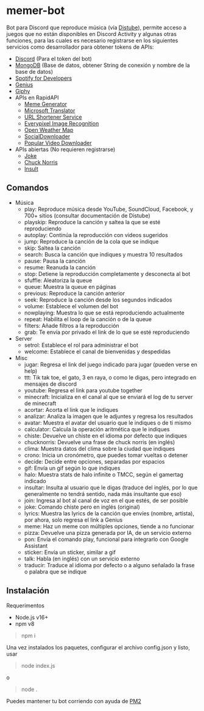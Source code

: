 # memer-bot
Bot para Discord que reproduce música (vía [Distube](https://distube.js.org/#/)), permite acceso a juegos que no están disponibles en Discord Activity y algunas otras funciones, para las cuales es necesario registrarse en los siguientes servicios como desarrollador para obtener tokens de APIs:
* [Discord](https://discord.com/developers/applications) (Para el token del bot)
* [MongoDB](https://account.mongodb.com/) (Base de datos, obtener String de conexión y nombre de la base de datos)
* [Spotify for Developers](https://developer.spotify.com/dashboard/)
* [Genius](https://genius.com/api-clients)
* [Giphy](https://developers.giphy.com/dashboard/)
* APIs en RapidAPI
   - [Meme Generator](https://rapidapi.com/meme-generator-api-meme-generator-api-default/api/meme-generator/)
   - [Microsoft Translator](https://rapidapi.com/microsoft-azure-org-microsoft-cognitive-services/api/microsoft-translator-text/)
   - [URL Shortener Service](https://rapidapi.com/BigLobster/api/url-shortener-service/)
   - [Everypixel Image Recognition](https://rapidapi.com/everypixel/api/everypixel-image-recognition/)
   - [Open Weather Map](https://rapidapi.com/community/api/open-weather-map/)
   - [SocialDownloader](https://rapidapi.com/CrashBash/api/socialdownloader/)
   - [Popular Video Downloader](https://rapidapi.com/webcracking/api/popular-video-downloader/)
* APIs abiertas (No requieren registrarse)
   + [Joke](https://v2.jokeapi.dev/)
   + [Chuck Norris](https://api.chucknorris.io/)
   + [Insult](https://evilinsult.com/)
## Comandos
* Música
   + play: Reproduce música desde YouTube, SoundCloud, Facebook, y 700+ sitios (consultar documentación de Distube)
   + playskip: Reproduce la canción y saltea la que se esté reproduciendo
   + autoplay: Continúa la reproducción con videos sugeridos
   + jump: Reproduce la canción de la cola que se indique
   + skip: Saltea la canción
   + search: Busca la canción que indiques y muestra 10 resultados
   + pause: Pausa la canción
   + resume: Reanuda la canción
   + stop: Detiene la reproducción completamente y desconecta al bot
   + sfuffle: Aleatoriza la queue
   + queue: Muestra la queue en páginas
   + previous: Reproduce la canción anterior
   + seek: Reproduce la canción desde los segundos indicados
   + volume: Establece el volumen del bot
   + nowplaying: Muestra lo que se está reproduciendo actualmente
   + repeat: Habilita el loop de la canción o de la queue
   + filters: Añade filtros a la reproducción
   + grab: Te envía por privado el link de lo que se esté reproduciendo
* Server
   + setrol: Establece el rol para administrar el bot
   + welcome: Establece el canal de bienvenidas y despedidas
* Misc
   + jugar: Regresa el link del juego indicado para jugar (pueden verse en help)
   + ttt: Tik tak toe, el gato, 3 en raya, o como le digas, pero integrado en mensajes de discord
   + youtube: Regresa el link para youtube together
   + minecraft: Inicializa en el canal al que se enviará el log de tu server de minecraft
   + acortar: Acorta el link que le indiques
   + analizar: Analiza la imagen que le adjuntes y regresa los resultados
   + avatar: Muestra el avatar del usuario que le indiques o de ti mismo
   + calculator: Calcula la operación aritmética que le indiques
   + chiste: Devuelve un chiste en el idioma por defecto que indiques
   + chucknorris: Devuelve una frase de chuck norris (en inglés)
   + clima: Muestra datos del clima sobre la ciudad que indiques
   + crono: Inicia un cronómetro, que puedes tomar vueltas o detener
   + decide: Decide entre opciones, separadas por espacios
   + gif: Envía un gif según lo que indiques
   + halo: Muestra stats de halo infinite o TMCC, según el gamertag indicado
   + insultar: Insulta al usuario que le digas (traduce del inglés, por lo que generalmente no tendrá sentido, nada más insultante que eso)
   + join: Ingresa al bot al canal de voz en el que estés, de ser posible
   + joke: Comando chiste pero en inglés (original)
   + lyrics: Muestra las lyrics de la canción que envíes (nombre, artista), por ahora, solo regresa el link a Genius
   + meme: Haz un meme con múltiples opciones, tiende a no funcionar
   + pizza: Devuelve una pizza generada por IA, de un servicio externo
   + pon: Envía el comando play, funcional para integrarlo con Google Assistant
   + sticker: Envía un sticker, similar a gif
   + talk: Habla (en inglés) con un servicio externo
   + traducir: Traduce al idioma por defecto o a alguno señalado la frase o palabra que se indique


## Instalación
Requerimentos
* Node.js v16+
* npm v8
> npm i

Una vez instalados los paquetes, configurar el archivo config.json y listo, usar
> node index.js

o

> node .

Puedes mantener tu bot corriendo con ayuda de [PM2](https://pm2.keymetrics.io/docs/usage/quick-start/)
